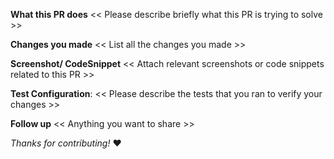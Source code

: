  **What this PR does**
<< Please describe briefly what this PR is trying to solve >>

**Changes you made**
<< List all the changes you made >>

**Screenshot/ CodeSnippet**
<< Attach relevant screenshots or code snippets related to this PR >>

**Test Configuration**:
<< Please describe the tests that you ran to verify your changes >>

**Follow up**
<< Anything you want to share >>



*Thanks for contributing!* ❤️